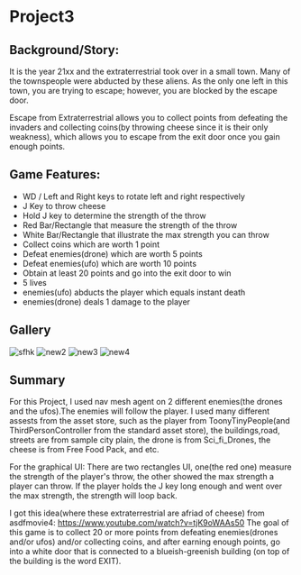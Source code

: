 # Project3

## Background/Story:

It is the year 21xx and the extraterrestrial took over in a small town. Many of the townspeople were abducted by these aliens. As the only one left in this town, you are trying to escape; however, you are blocked by the escape door.

Escape from Extraterrestrial allows you to collect points from defeating the invaders and collecting coins(by throwing cheese since it is their only weakness), which allows you to escape from the exit door once you gain enough points.

## Game Features:
* WD / Left and Right keys to rotate left and right respectively
* J Key to throw cheese
* Hold J key to determine the strength of the throw
* Red Bar/Rectangle that measure the strength of the throw
* White Bar/Rectangle that illustrate the max strength you can throw
* Collect coins which are worth 1 point
* Defeat enemies(drone) which are worth 5 points
* Defeat enemies(ufo) which are worth 10 points
* Obtain at least 20 points and go into the exit door to win 
* 5 lives
* enemies(ufo) abducts the player which equals instant death
* enemies(drone) deals 1 damage to the player


## Gallery

![sfhk](https://user-images.githubusercontent.com/44321973/56691620-610b8b80-66ae-11e9-9583-f37a7b36fe28.PNG)
![new2](https://user-images.githubusercontent.com/44321973/56674250-ac5e7380-6687-11e9-99d2-4bad471dba7f.PNG)
![new3](https://user-images.githubusercontent.com/44321973/56674229-a36da200-6687-11e9-8176-cfd43099bb90.PNG)
![new4](https://user-images.githubusercontent.com/44321973/56674183-905ad200-6687-11e9-9cbe-734245c8a349.PNG)


## Summary
For this Project, I used nav mesh agent on 2 different enemies(the drones and the ufos).The enemies will follow the player. I used many different assests from the asset store, such as the player from ToonyTinyPeople(and ThirdPersonController from the standard asset store), the buildings,road, streets are from sample city plain, the drone is from Sci_fi_Drones, the cheese is from Free Food Pack, and etc. 

For the graphical UI: There are two rectangles UI, one(the red one) measure the strength of the player's throw, the other showed the max strength a player can throw. If the player holds the J key long enough and went over the max strength, the strength will loop back.

I got this idea(where these extraterrestrial are afriad of cheese) from asdfmovie4: https://www.youtube.com/watch?v=tjK9oWAAs50
The goal of this game is to collect 20 or more points from defeating enemies(drones and/or ufos) and/or collecting coins, and after earning enough points, go into a white door that is connected to a blueish-greenish building (on top of the building is the word EXIT).  
